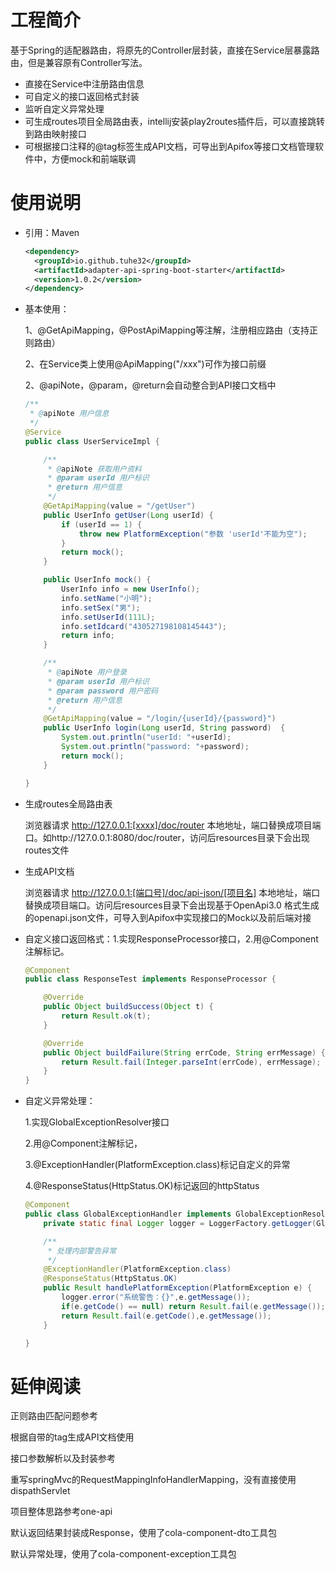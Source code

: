 # 工程简介

基于Spring的适配器路由，将原先的Controller层封装，直接在Service层暴露路由，但是兼容原有Controller写法。

- 直接在Service中注册路由信息
- 可自定义的接口返回格式封装
- 监听自定义异常处理
- 可生成routes项目全局路由表，intellij安装play2routes插件后，可以直接跳转到路由映射接口
- 可根据接口注释的@tag标签生成API文档，可导出到Apifox等接口文档管理软件中，方便mock和前端联调

# 使用说明

- 引用：Maven

  ```xml
  <dependency>
    <groupId>io.github.tuhe32</groupId>
    <artifactId>adapter-api-spring-boot-starter</artifactId>
    <version>1.0.2</version>
  </dependency>
  ```

- 基本使用：

  1、@GetApiMapping，@PostApiMapping等注解，注册相应路由（支持正则路由）

  2、在Service类上使用@ApiMapping("/xxx")可作为接口前缀

  2、@apiNote，@param，@return会自动整合到API接口文档中

  ```java
  /**
   * @apiNote 用户信息
   */
  @Service
  public class UserServiceImpl {
  
      /**
       * @apiNote 获取用户资料
       * @param userId 用户标识
       * @return 用户信息
       */
      @GetApiMapping(value = "/getUser")
      public UserInfo getUser(Long userId) {
          if (userId == 1) {
              throw new PlatformException("参数 'userId'不能为空");
          }
          return mock();
      }
  
      public UserInfo mock() {
          UserInfo info = new UserInfo();
          info.setName("小明");
          info.setSex("男");
          info.setUserId(111L);
          info.setIdcard("430527198108145443");
          return info;
      }
  
      /**
       * @apiNote 用户登录
       * @param userId 用户标识
       * @param password 用户密码
       * @return 用户信息
       */
      @GetApiMapping(value = "/login/{userId}/{password}")
      public UserInfo login(Long userId, String password)  {
          System.out.println("userId: "+userId);
          System.out.println("password: "+password);
          return mock();
      }
  
  }
  ```

- 生成routes全局路由表

  浏览器请求 http://127.0.0.1:[xxxx]/doc/router 本地地址，端口替换成项目端口。如http://127.0.0.1:8080/doc/router，访问后resources目录下会出现routes文件

- 生成API文档

  浏览器请求 http://127.0.0.1:[端口号]/doc/api-json/[项目名] 本地地址，端口替换成项目端口。访问后resources目录下会出现基于OpenApi3.0 格式生成的openapi.json文件，可导入到Apifox中实现接口的Mock以及前后端对接

- 自定义接口返回格式：1.实现ResponseProcessor接口，2.用@Component注解标记。

  ```java
  @Component
  public class ResponseTest implements ResponseProcessor {
  
      @Override
      public Object buildSuccess(Object t) {
          return Result.ok(t);
      }
  
      @Override
      public Object buildFailure(String errCode, String errMessage) {
          return Result.fail(Integer.parseInt(errCode), errMessage);
      }
  }
  ```

- 自定义异常处理：

  1.实现GlobalExceptionResolver接口

  2.用@Component注解标记，

  3.@ExceptionHandler(PlatformException.class)标记自定义的异常

  4.@ResponseStatus(HttpStatus.OK)标记返回的httpStatus

  ```java
  @Component
  public class GlobalExceptionHandler implements GlobalExceptionResolver {
      private static final Logger logger = LoggerFactory.getLogger(GlobalExceptionHandler.class);
  
      /**
       * 处理内部警告异常
       */
      @ExceptionHandler(PlatformException.class)
      @ResponseStatus(HttpStatus.OK)
      public Result handlePlatformException(PlatformException e) {
          logger.error("系统警告：{}",e.getMessage());
          if(e.getCode() == null) return Result.fail(e.getMessage());
          return Result.fail(e.getCode(),e.getMessage());
      }
  
  }
  ```

  

# 延伸阅读

正则路由匹配问题参考

[fast-route]: https://www.scienjus.com/fastroute-spring/

根据自带的tag生成API文档使用

[smart-doc]: https://smart-doc-group.github.io/#/zh-cn/start/quickstart

接口参数解析以及封装参考

[jfinal]: https://jfinal.com/doc/3-3

重写springMvc的RequestMappingInfoHandlerMapping，没有直接使用dispathServlet

项目整体思路参考one-api

默认返回结果封装成Response，使用了cola-component-dto工具包

默认异常处理，使用了cola-component-exception工具包
